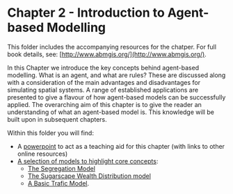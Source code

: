 # Chapter 2 - Introduction to Agent-based Modelling

This folder includes the accompanying resources for the chatper. For full book details, see: [http://www.abmgis.org/](http://www.abmgis.org/).

In this Chapter we introduce the key concepts behind agent-based modelling.  What is an agent, and what are rules?  These are discussed along with a consideration of the main advantages and disadvantages for simulating spatial systems.  A range of established applications are presented to give a flavour of how agent-based models can be successfully applied.  The overarching aim of this chapter is to give the reader an understanding of what an agent-based model is.  This knowledge will be built upon in subsequent chapters. 

Within this folder you will find:

* A [powerpoint](Chapter2.pptx) to act as a teaching aid for this chapter (with links to other online resources)
* [A selection of models to highlight core concepts](Models):
	* [The Segregation Model](Models/Segregation_modified.nlogo)
	* [The Sugarscape Wealth Distribution model](Models/Sugarscape_3_Wealth_Distribution.nlogo)
	* [A Basic Trafic Model](Models/TrafficBasic.nlogo).



